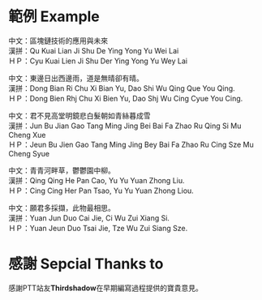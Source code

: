 # 範例 Example
  
中文：區塊鏈技術的應用與未來  
漢拼：Qu Kuai Lian Ji Shu De Ying Yong Yu Wei Lai  
ＨＰ：Cyu Kuai Lien Ji Shu Der Ying Yong Yu Wey Lai  
  
中文：東邊日出西邊雨，道是無晴卻有晴。  
漢拼：Dong Bian Ri Chu Xi Bian Yu, Dao Shi Wu Qing Que You Qing.  
ＨＰ：Dong Bien Rhj Chu Xi Bien Yu, Dao Shj Wu Cing Cyue You Cing.  
 
中文：君不見高堂明鏡悲白髮朝如青絲暮成雪  
漢拼：Jun Bu Jian Gao Tang Ming Jing Bei Bai Fa Zhao Ru Qing Si Mu Cheng Xue   
ＨＰ：Jeun Bu Jien Gao Tang Ming Jing Bey Bai Fa Zhao Ru Cing Sze Mu Cheng Syue

中文：青青河畔草，鬱鬱園中柳。  
漢拼：Qing Qing He Pan Cao, Yu Yu Yuan Zhong Liu.  
ＨＰ：Cing Cing Her Pan Tsao, Yu Yu Yuan Zhong Liou.  
  
中文：願君多採擷，此物最相思。  
漢拼：Yuan Jun Duo Cai Jie, Ci Wu Zui Xiang Si.  
ＨＰ：Yuan Jeun Duo Tsai Jie, Tze Wu Zui Siang Sze.

# 感謝 Sepcial Thanks to
感謝PTT站友**Thirdshadow**在早期編寫過程提供的寶貴意見。

